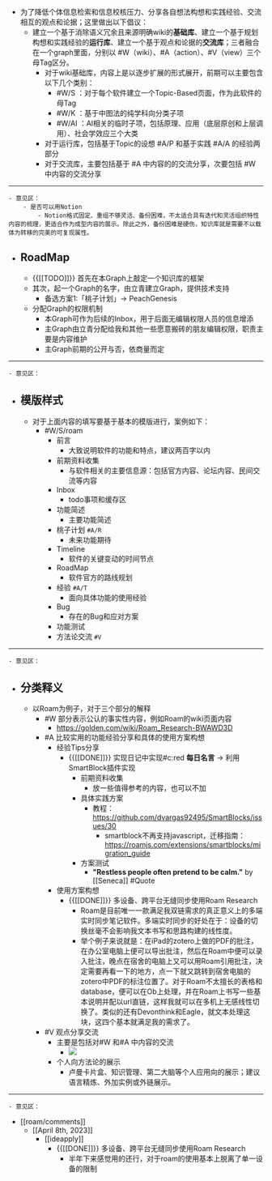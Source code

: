 - 为了降低个体信息检索和信息校核压力、分享各自想法构想和实践经验、交流相互的观点和论据；这里做出以下倡议：
    - 建立一个基于消除语义冗余且来源明确wiki的**基础库**、建立一个基于规划构想和实践经验的**运行库**、建立一个基于观点和论据的**交流库**；三者融合在一个graph里面，分别以 #W（wiki）、#A（action）、#V（view）三个母Tag区分。
        - 对于wiki基础库，内容上是以逐步扩展的形式展开，前期可以主要包含以下几个类别：
            - #W/S ：对于每个软件建立一个Topic-Based页面，作为此软件的母Tag
            - #W/K ：基于中图法的纯学科向分类子项
            - #W/AI ：AI相关的临时子项，包括原理、应用（底层原创和上层调用）、社会学效应三个大类
        - 对于运行库，包括基于Topic的设想 #A/P 和基于实践 #A/A 的经验两部分
        - 对于交流库，主要包括基于 #A 中内容的的交流分享，次要包括 #W 中内容的交流分享
- ---
    - 意见区：
        - 是否可以用Notion
            - Notion格式固定、重组不够灵活、备份困难，不太适合具有迭代和灵活组织特性内容的梳理，更适合作为成型内容的展示。除此之外，备份困难是硬伤，知识库就是需要不以载体为转移的完美的可复现属性。
- ## RoadMap
    - {{[[TODO]]}} 首先在本Graph上敲定一个知识库的框架
    - 其次，起一个Graph的名字，由立青建立Graph，提供技术支持
        - 备选方案1:「桃子计划」-> PeachGenesis
    - 分配Graph的权限机制
        - 本Graph可作为后续的Inbox，用于后面无编辑权限人员的信息增添
        - 主Graph由立青分配给我和其他一些愿意搬砖的朋友编辑权限，职责主要是内容维护
        - 主Graph前期的公开与否，依商量而定
- ---
    - 意见区：
- ## 模版样式
    - 对于上面内容的填写要基于基本的模版进行，案例如下：
        - #W/S/roam
            - 前言
                - 大致说明软件的功能和特点，建议两百字以内
            - 前期资料收集
                - 与软件相关的主要信息源：包括官方内容、论坛内容、民间交流等内容
            - Inbox
                - todo事项和缓存区
            - 功能简述
                - 主要功能简述
            - 桃子计划 `#A/R`
                - 未来功能期待
            - Timeline
                - 软件的关键变动的时间节点
            - RoadMap
                - 软件官方的路线规划
            - 经验 `#A/T`
                - 面向具体功能的使用经验 
            - Bug
                - 存在的Bug和应对方案
            - 功能测试
            - 方法论交流 `#V`
- ---
    - 意见区：
- ## 分类释义
    - 以Roam为例子，对于三个部分的解释
        - #W 部分表示公认的事实性内容，例如Roam的wiki页面内容
            - https://golden.com/wiki/Roam_Research-BWAWD3D
        - #A 比较实用的功能经验分享和具体的使用方案构想
            - 经验Tips分享
                - {{[[DONE]]}} 实现日记中实现#c:red **每日名言** -> 利用SmartBlock插件实现
                    - 前期资料收集
                        - 放一些值得参考的内容，也可以不加
                    - 具体实践方案
                        - 教程：https://github.com/dvargas92495/SmartBlocks/issues/30
                            - smartblock不再支持javascript，迁移指南：https://roamjs.com/extensions/smartblocks/migration_guide
                    - 方案测试
                        - __"Restless people often pretend to be calm."__ by [[Seneca]] #Quote
            - 使用方案构想
                - {{[[DONE]]}} 多设备、跨平台无缝同步使用Roam Research
                    - Roam是目前唯一一款满足我双链需求的真正意义上的多端实时同步笔记软件。多端实时同步的好处在于：设备的切换丝毫不会影响我文本书写和思路构建的线性度。
                    - 举个例子来说就是：在iPad的zotero上做的PDF的批注，在办公室电脑上便可以导出批注，然后在Roam中便可以录入批注，晚点在宿舍的电脑上又可以用Roam引用批注，决定需要再看一下的地方，点一下就又跳转到宿舍电脑的zotero中PDF的标注位置了。对于Roam不太擅长的表格和database，便可以在Ob上处理，并在Roam上书写一些基本说明并配以url直链，这样我就可以在多机上无感线性切换了。类似的还有Devonthink和Eagle，就文本处理这块，这四个基本就满足我的需求了。
        - #V 观点分享交流
            - 主要是包括对#W 和#A 中内容的交流
                - ![](https://firebasestorage.googleapis.com/v0/b/firescript-577a2.appspot.com/o/imgs%2Fapp%2FInsightSphere%2FcI4I5LiNDs.png?alt=media&token=06fd7311-1fd9-4166-b04d-06a7b67758f1)
            - 个人向方法论的展示
                - 卢曼卡片盒、知识管理、第二大脑等个人应用向的展示；建议语言精炼、外加实例或外链展示。
- ---
    - 意见区：
- [[roam/comments]]
    - [[April 8th, 2023]]
        - [[ideapply]]
            - {{[[DONE]]}} 多设备、跨平台无缝同步使用Roam Research
                - 半年下来感觉用的还行，对于roam的使用基本上脱离了单一设备的限制
